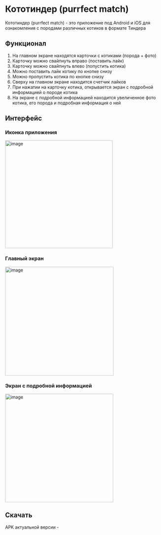 # Кототиндер (purrfect match)

Кототиндер (purrfect match) - это приложение под Android и iOS для ознакомления с породами различных котиков в формате Тиндера

## Функционал

1. На главном экране находятся карточки с котиками (порода + фото)
2. Карточку можно свайпнуть вправо (поставить лайк)
3. Карточку можно свайпнуть влево (попустить котика)
4. Можно поставить лайк котику по кнопке снизу
5. Можно пропустить котика по кнопке снизу
6. Сверху на главном экране находится счетчик лайков
7. При нажатии на карточку котика, открывается экран с подробной информацией о породе котика
8. На экране с подробной информацией находится увеличенное фото котика, его порода и подробная информация о ней

## Интерфейс
### Иконка приложения
<img width="349" alt="image" src="https://github.com/user-attachments/assets/35e6eda6-0fdc-4bff-8bdf-601fbce13133" />


### Главный экран
<img width="352" alt="image" src="https://github.com/user-attachments/assets/5b483ce6-f125-4202-988f-5bba6cd34714" />

### Экран с подробной информацией
<img width="351" alt="image" src="https://github.com/user-attachments/assets/d7f9aba3-0b5c-4cfa-b8fb-33792040bcfc" />

## Скачать

APK актуальной версии - 

